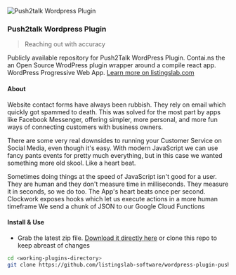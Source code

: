 ![Push2talk Wordpress Plugin](https://listingslab.com/wp-content/uploads/2020/11/push2talk_20sq.png)

### Push2talk Wordpress Plugin

> Reaching out with accuracy

Publicly available repository for Push2Talk WordPress Plugin. Contai.ns the an Open Source WrodPress plugin wrapper around a compile react app. WordPress Progressive Web App. [Learn more on listingslab.com](https://listingslab.com/work/wordpress/plugins/push2talk/)

#### About

Website contact forms have always been rubbish. They rely on email which quickly got spammed to death. This was solved for the most part by apps like Facebook Messenger, offering simpler, more personal, and more fun ways of connecting customers with business owners.

There are some very real downsides to running your Customer Service on Social Media, even though it's easy. With modern JavaScript we can use fancy pants events for pretty much everything, but in this case we wanted something more old skool. Like a heart beat. 

Sometimes doing things at the speed of JavaScript isn't good for a user. They are human and they don't measure time in milliseconds. They measure it in seconds, so we do too. The App's heart beats once per second. Clockwork exposes hooks which let us execute actions in a more human timeframe We send a chunk of JSON to our Google Cloud Functions

#### Install & Use

- Grab the latest zip file. [Download it directly here](https://github.com/listingslab-software/wordpress-plugin-push2talk/raw/master/latest.zip) or clone this repo to keep abreast of changes

```bash
cd <working-plugins-directory>
git clone https://github.com/listingslab-software/wordpress-plugin-push2talk.git

```